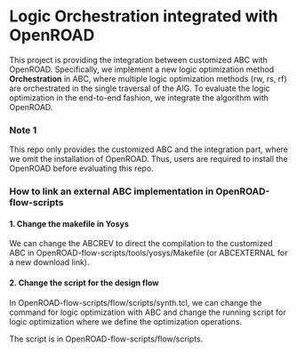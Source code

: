 
# Logic Orchestration integrated with OpenROAD

This project is providing the integration between customized ABC with OpenROAD. Specifically, we implement a new logic optimization method **Orchestration** in ABC, where multiple logic optimization methods (rw, rs, rf) are orchestrated in the single traversal of the AIG. To evaluate the logic optimization in the end-to-end fashion, we integrate the algorithm with OpenROAD. 

### Note 1
This repo only provides the customized ABC and the integration part, where we omit the installation of OpenROAD. Thus, users are required to install the OpenROAD before evaluating this repo.

### How to link an external ABC implementation in OpenROAD-flow-scripts
#### 1. Change the makefile in Yosys
We can change the ABCREV to direct the compilation to the customized ABC in OpenROAD-flow-scripts/tools/yosys/Makefile (or ABCEXTERNAL for a new download link).

#### 2. Change the script for the design flow
In OpenROAD-flow-scripts/flow/scripts/synth.tcl, we can change the command for logic optimization with ABC and change the running script for logic optimization where we define the optimization operations.

The script is in OpenROAD-flow-scripts/flow/scripts.
